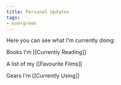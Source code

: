 ```yaml
---
title: Personal Updates
tags: 
- evergreen
---
```










Here you can see what I'm currently doing:



Books I'm [[Currently Reading]]



A list of my [[Favourite Films]]



Gears I'm [[Currently Using]]





